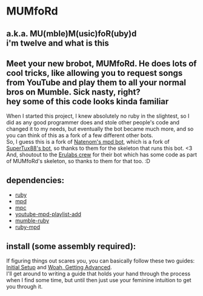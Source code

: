 MUMfoRd
=======
a.k.a. MU(mble)M(usic)foR(uby)d  
i'm twelve and what is this
------
Meet your new brobot, MUMfoRd. He does lots of cool tricks, like allowing you to request songs from YouTube and play them to all your normal bros on Mumble. Sick nasty, right?  
hey some of this code looks kinda familiar
-----------
When I started this project, I knew absolutely no ruby in the slightest, so I did as any good programmer does and stole other people's code and changed it to my needs, but eventually the bot became much more, and so you can think of this as a fork of a few different other bots.  
So, I guess this is a fork of [Natenom's mpd bot](https://github.com/Natenom/mumble-ruby-related/blob/master/scripts/mumble-ruby-mpd-bot.rb), which is a fork of [SuperTux88's bot](https://github.com/SuperTux88/mumble-bots/blob/master/mumble-music.rb), so thanks to them for the skeleton that runs this bot. <3  
And, shoutout to the [Erulabs crew](https://github.com/erulabs/mumblebot) for their bot which has some code as part of MUMfoRd's skeleton, so thanks to them for that too. :D

dependencies:
------
- [ruby](https://www.ruby-lang.org/en/)
- [mpd](http://www.musicpd.org/)
- [mpc](http://www.musicpd.org/clients/mpc/)
- [youtube-mpd-playlist-add](https://github.com/HuggableSquare/youtube-mpd-playlist-add)
- [mumble-ruby](https://github.com/perrym5/mumble-ruby)
- [ruby-mpd](https://github.com/archSeer/ruby-mpd)

install (some assembly required):
----
If figuring things out scares you, you can basically follow these two guides: [Initial Setup](http://wiki.natenom.com/w/Mumble-Ruby_installation) and [Woah, Getting Advanced](http://wiki.natenom.com/w/Mumble-Ruby_music_bot_with_MPD).  
I'll get around to writing a guide that holds your hand through the process when I find some time, but until then just use your feminine intuition to get you through it.
